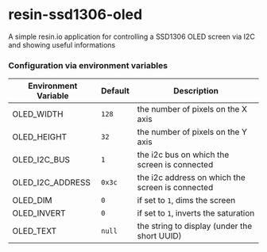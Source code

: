 # resin-ssd1306-oled

A simple resin.io application for controlling a SSD1306 OLED screen via I2C and showing useful informations

### Configuration via environment variables

Environment Variable | Default | Description
------------ | ------------- | -------------
OLED_WIDTH | `128` | the number of pixels on the X axis
OLED_HEIGHT | `32` | the number of pixels on the Y axis
OLED_I2C_BUS | `1` | the i2c bus on which the screen is connected
OLED_I2C_ADDRESS | `0x3c` | the i2c address on which the screen is connected
OLED_DIM | `0` | if set to `1`, dims the screen
OLED_INVERT | `0` | if set to `1`, inverts the saturation
OLED_TEXT | `null` | the string to display (under the short UUID)
